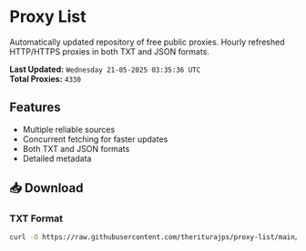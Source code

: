 # Proxy List

Automatically updated repository of free public proxies. Hourly refreshed HTTP/HTTPS proxies in both TXT and JSON formats.

**Last Updated:** `Wednesday 21-05-2025 03:35:36 UTC`  
**Total Proxies:** `4330`

## Features
- Multiple reliable sources
- Concurrent fetching for faster updates
- Both TXT and JSON formats
- Detailed metadata

## 📥 Download

### TXT Format
```bash
curl -O https://raw.githubusercontent.com/theriturajps/proxy-list/main/proxies.txt